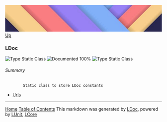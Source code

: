 ![](../Content/LDoc-banner-small.png "")
[Up](../LDoc.md)

### LDoc
![Type Static Class](http://b.repl.ca/v1/Type-Static%20Class-lightgrey.png "") ![Documented 100%](http://b.repl.ca/v1/Documented-100%25-brightgreen.png "")
![Type Static Class](http://b.repl.ca/v1/Type-Static%20Class-lightgrey.png "")

###### Summary

            Static class to store LDoc constants
            
 - [Urls](LDoc_Urls.md)



---

[Home](../../README.md) [Table of Contents](../../TableOfContents.md)
This markdown was generated by [LDoc](https://github.com/CodeSingularity/LDoc), powered by [LUnit](https://github.com/CodeSingularity/LUnit), [LCore](https://github.com/CodeSingularity/LCore)
